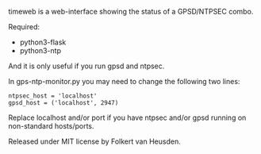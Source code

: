 timeweb is a web-interface showing the status of a GPSD/NTPSEC combo.


Required:
- python3-flask
- python3-ntp

And it is only useful if you run gpsd and ntpsec.


In gps-ntp-monitor.py you may need to change the following two lines:

    ntpsec_host = 'localhost'
    gpsd_host = ('localhost', 2947)

Replace localhost and/or port if you have ntpsec and/or gpsd running on non-standard hosts/ports.



Released under MIT license by Folkert van Heusden.
